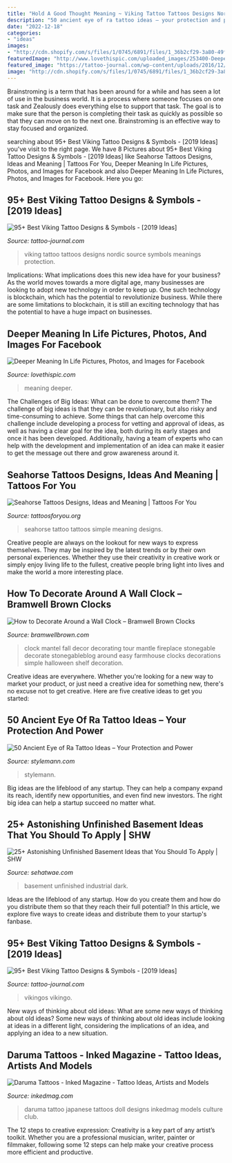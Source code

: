 ```yaml
---
title: "Hold A Good Thought Meaning ~ Viking Tattoo Tattoos Designs Nordic Source Symbols Meanings Protection"
description: "50 ancient eye of ra tattoo ideas – your protection and power"
date: "2022-12-18"
categories:
- "ideas"
images:
- "http://cdn.shopify.com/s/files/1/0745/6891/files/1_36b2cf29-3a80-49ff-a1b6-e067b1e0dd7a_large.jpg?v=1530786270"
featuredImage: "http://www.lovethispic.com/uploaded_images/253400-Deeper-Meaning-In-Life.jpg"
featured_image: "https://tattoo-journal.com/wp-content/uploads/2016/12/Viking-Tattoo-78-e1499848125506-650x650.jpg"
image: "http://cdn.shopify.com/s/files/1/0745/6891/files/1_36b2cf29-3a80-49ff-a1b6-e067b1e0dd7a_large.jpg?v=1530786270"
---
```



Brainstroming is a term that has been around for a while and has seen a lot of use in the business world. It is a process where someone focuses on one task and Zealously does everything else to support that task. The goal is to make sure that the person is completing their task as quickly as possible so that they can move on to the next one. Brainstroming is an effective way to stay focused and organized.

	

		
searching about 95+ Best Viking Tattoo Designs &amp; Symbols - [2019 Ideas] you've visit to the right page. We have 8 Pictures about 95+ Best Viking Tattoo Designs &amp; Symbols - [2019 Ideas] like Seahorse Tattoos Designs, Ideas and Meaning | Tattoos For You, Deeper Meaning In Life Pictures, Photos, and Images for Facebook and also Deeper Meaning In Life Pictures, Photos, and Images for Facebook. Here you go:
		
    
## 95+ Best Viking Tattoo Designs &amp; Symbols - [2019 Ideas]

<img loading=lazy src="https://tattoo-journal.com/wp-content/uploads/2016/12/Viking-Tattoo-78-e1499848125506-650x650.jpg" onerror="this.onerror=null;this.src='https://tse1.mm.bing.net/th?id=OIP.ncS6hvReWW_aQcdw_TNrHwHaHa&amp;pid=15.1';" alt="95+ Best Viking Tattoo Designs &amp; Symbols - [2019 Ideas]">

_Source: tattoo-journal.com_

>viking tattoo tattoos designs nordic source symbols meanings protection. 

	

Implications: What implications does this new idea have for your business?
As the world moves towards a more digital age, many businesses are looking to adopt new technology in order to keep up. One such technology is blockchain, which has the potential to revolutionize business. While there are some limitations to blockchain, it is still an exciting technology that has the potential to have a huge impact on businesses.

    
## Deeper Meaning In Life Pictures, Photos, And Images For Facebook

<img loading=lazy src="http://www.lovethispic.com/uploaded_images/253400-Deeper-Meaning-In-Life.jpg" onerror="this.onerror=null;this.src='https://tse4.mm.bing.net/th?id=OIP.DvnTI1nsh018YE1MFWNWCwHaHV&amp;pid=15.1';" alt="Deeper Meaning In Life Pictures, Photos, and Images for Facebook">

_Source: lovethispic.com_

>meaning deeper. 

	

The Challenges of Big Ideas: What can be done to overcome them?
The challenge of big ideas is that they can be revolutionary, but also risky and time-consuming to achieve. Some things that can help overcome this challenge include developing a process for vetting and approval of ideas, as well as having a clear goal for the idea, both during its early stages and once it has been developed. Additionally, having a team of experts who can help with the development and implementation of an idea can make it easier to get the message out there and grow awareness around it.

    
## Seahorse Tattoos Designs, Ideas And Meaning | Tattoos For You

<img loading=lazy src="https://www.tattoosforyou.org/wp-content/uploads/2016/05/Simple-Seahorse-Tattoo.jpg" onerror="this.onerror=null;this.src='https://tse3.mm.bing.net/th?id=OIP.6RrcV4a5QHDl4V78C1Gd8QHaFh&amp;pid=15.1';" alt="Seahorse Tattoos Designs, Ideas and Meaning | Tattoos For You">

_Source: tattoosforyou.org_

>seahorse tattoo tattoos simple meaning designs. 

	

Creative people are always on the lookout for new ways to express themselves. They may be inspired by the latest trends or by their own personal experiences. Whether they use their creativity in creative work or simply enjoy living life to the fullest, creative people bring light into lives and make the world a more interesting place.

    
## How To Decorate Around A Wall Clock – Bramwell Brown Clocks

<img loading=lazy src="http://cdn.shopify.com/s/files/1/0745/6891/files/1_36b2cf29-3a80-49ff-a1b6-e067b1e0dd7a_large.jpg?v=1530786270" onerror="this.onerror=null;this.src='https://tse1.mm.bing.net/th?id=OIP.yNGuyeYxoMar7h871RFhEAAAAA&amp;pid=15.1';" alt="How to Decorate Around a Wall Clock – Bramwell Brown Clocks">

_Source: bramwellbrown.com_

>clock mantel fall decor decorating tour mantle fireplace stonegable decorate stonegableblog around easy farmhouse clocks decorations simple halloween shelf decoration. 

	

Creative ideas are everywhere. Whether you're looking for a new way to market your product, or just need a creative idea for something new, there's no excuse not to get creative. Here are five creative ideas to get you started: 

    
## 50 Ancient Eye Of Ra Tattoo Ideas – Your Protection And Power

<img loading=lazy src="https://stylemann.com/wp-content/uploads/2016/11/eye-of-ra-tattoo-10-1024x1024.jpg" onerror="this.onerror=null;this.src='https://tse2.mm.bing.net/th?id=OIP.OUnXrLVndD7ln15hEnBGiwHaHa&amp;pid=15.1';" alt="50 Ancient Eye of Ra Tattoo Ideas – Your Protection and Power">

_Source: stylemann.com_

>stylemann. 

	

Big ideas are the lifeblood of any startup. They can help a company expand its reach, identify new opportunities, and even find new investors. The right big idea can help a startup succeed no matter what.

    
## 25+ Astonishing Unfinished Basement Ideas That You Should To Apply | SHW

<img loading=lazy src="https://sehatwae.com/wp-content/uploads/2018/05/dark-industrial-unfinished-basement-ideas.jpg" onerror="this.onerror=null;this.src='https://tse2.mm.bing.net/th?id=OIP.A_nmbkj572_MrUkbBGwhigHaE7&amp;pid=15.1';" alt="25+ Astonishing Unfinished Basement Ideas that You Should To Apply | SHW">

_Source: sehatwae.com_

>basement unfinished industrial dark. 

	

Ideas are the lifeblood of any startup. How do you create them and how do you distribute them so that they reach their full potential? In this article, we explore five ways to create ideas and distribute them to your startup's fanbase.

    
## 95+ Best Viking Tattoo Designs &amp; Symbols - [2019 Ideas]

<img loading=lazy src="https://tattoo-journal.com/wp-content/uploads/2015/08/viking-tattoo-26.jpg" onerror="this.onerror=null;this.src='https://tse2.mm.bing.net/th?id=OIP.rjk8wYofJnRImq8O50WHIAHaHa&amp;pid=15.1';" alt="95+ Best Viking Tattoo Designs &amp; Symbols - [2019 Ideas]">

_Source: tattoo-journal.com_

>vikingos vikingo. 

	

New ways of thinking about old ideas: What are some new ways of thinking about old ideas?
Some new ways of thinking about old ideas include looking at ideas in a different light, considering the implications of an idea, and applying an idea to a new situation.

    
## Daruma Tattoos - Inked Magazine - Tattoo Ideas, Artists And Models

<img loading=lazy src="https://www.inkedmag.com/.image/t_share/MTU5MDMyMzEwNjUyMDg1OTA5/daruma_tattoo_feature.jpg" onerror="this.onerror=null;this.src='https://tse2.mm.bing.net/th?id=OIP.Y7_kf39qtp-pUDNaVV8KsAHaHa&amp;pid=15.1';" alt="Daruma Tattoos - Inked Magazine - Tattoo Ideas, Artists and Models">

_Source: inkedmag.com_

>daruma tattoo japanese tattoos doll designs inkedmag models culture club. 

	

The 12 steps to creative expression:
Creativity is a key part of any artist’s toolkit. Whether you are a professional musician, writer, painter or filmmaker, following some 12 steps can help make your creative process more efficient and productive.

